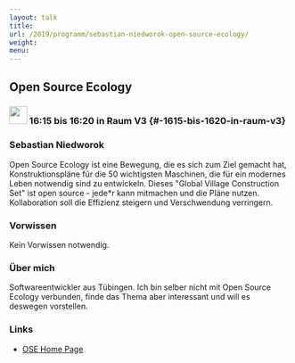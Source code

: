 ```yaml
---
layout: talk
title:
url: /2019/programm/sebastian-niedworok-open-source-ecology/
weight:
menu:
---
```

## Open Source Ecology

### <img height = "32" src="../../../images/lightning.svg"> 16:15 bis 16:20 in Raum V3 {#-1615-bis-1620-in-raum-v3}

### Sebastian Niedworok

Open Source Ecology ist eine Bewegung, die es sich zum Ziel gemacht hat, Konstruktionspläne für die 50 wichtigsten Maschinen, die für ein modernes Leben notwendig sind zu entwickeln. Dieses "Global Village Construction Set" ist open source - jede*r kann mitmachen und die Pläne nutzen. Kollaboration soll die Effizienz steigern und Verschwendung verringern.

### Vorwissen

Kein Vorwissen notwendig.

### Über mich

Softwareentwickler aus Tübingen. Ich bin selber nicht mit Open Source Ecology verbunden, finde das Thema aber interessant und will es deswegen vorstellen.

### Links

- <a href="https://www.opensourceecology.org/" target="_blank">OSE Home Page</a>
